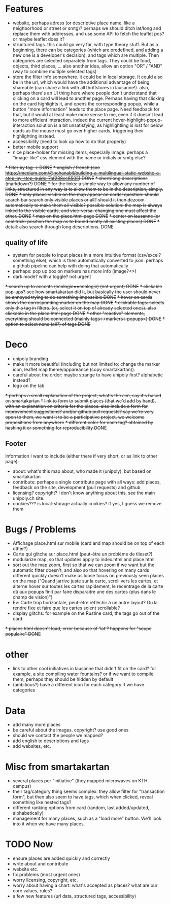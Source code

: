 # Features
* website, perhaps adress (or descriptive place name, like a neighborhood or street or smtg)? perhaps we should ditch lat/long and replace them with addresses, and use some API to fetch the leaflet pos? or maybe leaflet does it?
* structured tags. this could go very far, with type theory stuff. But as a beginning, there can be categories (which are predefined, and adding a new one is a developer's decision), and tags which are multiple. Then categories are selected separately from tags. They could be food, objects, third places, ... also another idea, allow an option "OR" / "AND" (way to combine multiple selected tags)
* store the filter info somewhere. it could be in local storage. It could also be in the url, which would have the additional advantage of being shareable (can share a link with all thriftstores in lausanne!). also, perhaps there's an UI thing here where people don't understand that clicking on a card will lead to another page. Perhaps having that clicking on the card highlights it, and opens the corresponding popup, while a button "more information" leads to the place page. Need feedback for that, but it would at least make more sense to me, even if it doesn't lead to more efficient interaction. indeed the current hover-highlight-popup-interaction solution is a bit unsatisfying, as highlightling is lost for below cards as the mouse must go over higher cards, triggering their highlighting instead.
* accessibility (need to look up how to do that properly)
* better mobile support
* nice place-holder for missing items, especially image. perhaps a "image-like" css element with the name or initials or smtg else?


~~* filter by tag -> DONE~~
~~* english / french (see https://medium.com/@nohanabil/building-a-multilingual-static-website-a-step-by-step-guide-7af238cc8505) DONE~~
~~* short/long descriptions (markdown?) DONE~~
~~* for the links: a simple way to allow any number of links, structured in any way is to allow them to be in the description, simply. DONE~~
~~* only places visible on the map appear on cards! question: should search bar search only visible places or all? should it then dezoom automatically to make them all visible? possible solution: the map is always linked to the visible cards, and vice-versa. changing one must affect the other. DONE~~
~~* map on the place.html page DONE~~
~~* center on lausanne (or cool trick: position the map as to bound neatly all existing places) DONE~~
~~* detail: also search through long descriptions. DONE~~

## quality of life
* system for people to input places in a more intuitive format (csv/excel? something else), which is then automatically converted to json. perhaps a github pipeline can help with doing that automatically
* perhaps: pop up box on markers has more info (image?<>)
* dark mode? with a toggle? not urgent

~~* search up to accents (écologie==ecologie) (not urgent) DONE~~
~~* clickable pop-ups? see how smartakartan did it, but basically the user should never be annoyed trying to do something impossible DONE~~
~~* hover on cards shows the corresponding marker on the map DONE~~
~~* clickable tags: selects only this tag in filters. (or, select it on top of already selected ones). also clickable in the place.html page DONE~~
~~* other "reactive" elements, everything should be connected (mainly tags<->markers<-popups>) DONE~~
~~* option to select none (all?) of tags DONE~~


# Deco
* unipoly branding
* make it more beautiful (including but not limited to: change the marker icon, leaflet map theme/appareance (copy smartakartan)).
* careful about the order: maybe strange to have unipoly first? alphabetic instead?
* logo on the tab

~~* perhaps a small explanation of the project, what's the aim, say it's based on smartakartan~~
~~* link to form to submit places (that we'd add by hand), with an explanation on criteria for the places. also include a form for improvement suggestions? and/or github pull requests? say we're very open to them, we want it to be a participative project, we welcome propositions from anywhere~~
~~* different color for each tag? obtained by hashing it or something for reproducibility DONE~~

## Footer
Information I want to include (either there if very short, or as link to other page):
* about: what's this map about, who made it (unipoly), but based on smartakartan
* contribute: perhaps a single contribute page with all ways: add places, feedback on the site, development (pull requests) and github
* licensing? copyright? I don't know anything about this, see the main unipoly.ch site.
* cookies??? is local-storage actually cookies? if yes, I guess we remove them

# Bugs / Problems
* Affichage place.html sur mobile (card and map should be on top of each other?)
* Carte qui glitche sur place.html (peut-être un problème de tileset?)
* modularize map, so that updates apply to index.html and place.html
* sort out the map zoom, first so that we can zoom if we want but the automatic fitter doesn't, and also so that hovering on many cards different quickly doesn't make us loose focus on previously seen places on the map ("Quand jarrive juste sur la carte, scroll vers les cartes, et alterne hover sur toutes les cartes rapidement, le recentrage de la carte dû aux popups finit par faire disparaitre une des cartes (plus dans le champ de vision)")
* Ev: Carte trop horizontale, peut-être réfléchir à un autre layout? Ou la rendre fixe et faire que les cartes soient scrollable?
* display glitchs: for example on the Rustine card, the tags go out of the card.

~~* places.html doesn't load, error because of 'lat'? happens for "soupe populaire" DONE~~

# other
* link to other cool initiatives in lausanne that didn't fit on the card? for example, a site compiling water fountains? or if we want to compile them, perhaps they should be hidden by default
* (ambitious?) have a different icon for each category if we have categories

# Data
* add many more places
* be careful about the images. copyright? use good ones
* should we contact the people we mapped?
* add english to descriptions and tags
* add websites, etc.

# Misc from smartakartan
* several places per "initiative" (they mapped microwaves on KTH campus)
* their tag/category thing seems complex: they allow filter for "transaction form", but then also seem to have tags, which when clicked, reveal something like nested tags?
* different ranking options from card (random, last added/updated, alphabetically)
* management for many places, such as a "load more" button. We'll look into it when we have many places.

# TODO Now
* ensure places are added quickly and correctly
* write about and contribute
* website etc.
* fix problems (most urgent ones)
* worry licensing, copyright, etc.
* worry about having a chart: what's accepted as places? what are our core values, rules?
* a few new features (url data, structured tags, accessibility)